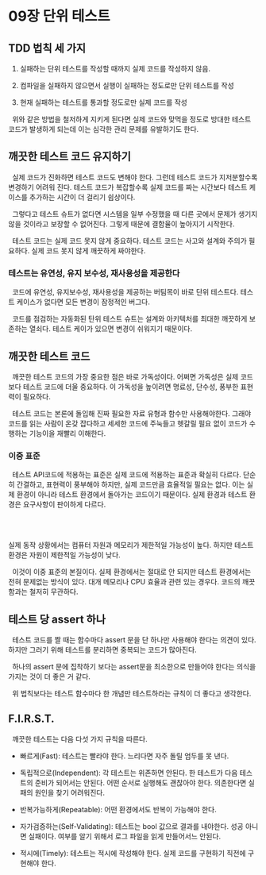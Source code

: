 # 09장 단위 테스트
## TDD 법칙 세 가지

1. 실패하는 단위 테스트를 작성할 때까지 실제 코드를 작성하지 않음.

2. 컴파일을 실패하지 않으면서 실행이 실패하는 정도로만 단위 테스트를 작성

3. 현재 실패하는 테스트를 통과할 정도로만 실제 코드를 작성

&nbsp;
 위와 같은 방법을 철저하게 지키게 된다면 실제 코드와 맞먹을 정도로 방대한 테스트 코드가 발생하게 되는데 이는 심각한 관리 문제를 유발하기도 한다.
<br>

## 깨끗한 테스트 코드 유지하기
&nbsp;
 실제 코드가 진화하면 테스트 코드도 변해야 한다. 
그런데 테스트 코드가 지저분할수록 변경하기 어려워 진다.
테스트 코드가 복잡할수록 실제 코드를 짜는 시간보다 테스트 케이스를 추가하는 시간이 더 걸리기 쉽상이다.
<br>

&nbsp;
 그렇다고 테스트 슈트가 없다면 시스템을 일부 수정했을 때 다른 곳에서 문제가 생기지 않을 것이라고 보장할 수 없어진다.
그렇게 때문에 결함율이 높아지기 시작한다.
<br>

&nbsp;
 테스트 코드는 실제 코드 못지 않게 중요하다.
테스트 코드는 사고와 설계와 주의가 필요하다. 실제 코드 못지 않게 깨끗하게 짜야한다.
<br>

### 테스트는 유연성, 유지 보수성, 재사용성을 제공한다
&nbsp;
 코드에 유연성, 유지보수성, 재사용성을 제공하는 버팀목이 바로 단위 테스트다.
테스트 케이스가 없다면 모든 변경이 잠정적인 버그다.
<br>

&nbsp;
 코드를 점검하는 자동화된 탄위 테스트 슈트는 설계와 아키텍처를 최대한 깨끗하게 보존하는 열쇠다. 테스트 케이가 있으면 변경이 쉬워지기 때문이다.
<br>


## 깨끗한 테스트 코드
&nbsp;
 깨끗한 테스트 코드의 가장 중요한 점은 바로 가독성이다. 어쩌면 가독성은 실제 코드보다 테스트 코드에 더울 중요하다.
이 가독성을 높이려면 명료성, 단수성, 풍부한 표현력이 필요하다.
<br>

&nbsp;
 테스트 코드는 본론에 돌입해 진짜 필요한 자료 유형과 함수만 사용해야한다. 
그래야 코드를 읽는 사람이 온갖 잡다하고 세세한 코드에 주눅들고 헷갈릴 필요 없이 코드가 수행하는 기능이을 재빨리 이해한다.
<br>


### 이중 표준
&nbsp;
 테스트 API코드에 적용하는 표준은 실제 코드에 적용하는 표준과 확실히 다르다.
단순히 간결하고, 표현력이 풍부해야 하지만, 실제 코드만큼 효율적일 필요는 없다.
이는 실제 환경이 아니라 테스트 환경에서 돌아가는 코드이기 때문이다. 
실제 환경과 테스트 환경은 요구사항이 판이하게 다르다.
<br>

&nbsp;
 
<br>
 실제 동작 상황에서는 컴퓨터 자원과 메모리가 제한적일 가능성이 높다. 
하지만 테스트 환경은 자원이 제한적일 가능성이 낮다.
&nbsp;

<br>

&nbsp;
 이것이 이중 표준의 본질이다. 
실제 환경에서는 절대로 안 되지만 테스트 환경에서는 전혀 문제없는 방식이 있다. 
대개 메모리나 CPU 효율과 관련 있는 경우다. 
코드의 깨끗함과는 철저히 무관하다.
<br>

## 테스트 당 assert 하나
&nbsp;
 테스트 코드를 짤 때는 함수마다 assert 문을 단 하나만 사용해야 한다는 의견이 있다.
하지만 그러기 위해 테스트를 분리하면 중복되는 코드가 많아진다.
<br>

&nbsp;
 하나의 assert 문에 집착하기 보다는 assert문을 최소한으로 만들어야 한다는 의식을 가지는 것이 더 좋은 거 같다.
<br>

&nbsp;
 위 법칙보다는 테스트 함수마다 한 개념만 테스트하라는 규칙이 더 좋다고 생각한다.
<br>

## F.I.R.S.T.
&nbsp;
 깨끗한 테스트는 다음 다섯 가지 규칙을 따른다. 
<br>

- 빠르게(Fast): 테스트는 빨라야 한다. 느리다면 자주 돌릴 엄두를 못 낸다.

- 독립적으로(Independent): 각 테스트는 위존하면 안된다. 한 테스트가 다음 테스트의 준비가 되어서는 안된다. 어떤 순서로 실행해도 괜찮아야 한다. 의존한다면 실패의 원인을 찾기 어려워진다.

- 반복가능하게(Repeatable): 어떤 환경에서도 반복이 가능해야 한다.

- 자가검증하는(Self-Validating): 테스트는 bool 값으로 결과를 내야한다. 성공 아니면 실패이다. 여부를 알기 위해서 로그 파일을 읽게 만들어서느 안된다.

- 적시에(Timely): 테스트는 적시에 작성해야 한다. 실제 코드를 구현하기 직전에 구현해야 한다.
